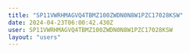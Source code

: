 ```yaml
---
title: "SP11VWRHMAGVQ4TBMZ100ZWDN0N8W1PZC17028KSW"
date: 2024-04-23T06:00:42.430Z
user: SP11VWRHMAGVQ4TBMZ100ZWDN0N8W1PZC17028KSW
layout: "users"
---
```

    